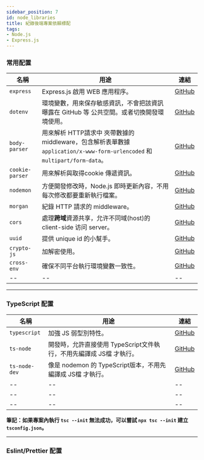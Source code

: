 ```yaml
---
sidebar_position: 7
id: node_libraries
title: 紀錄後端專案依賴標配
tags:
- Node.js
- Express.js
---
```


### 常用配置

|名稱            |用途|連結|
|--             |--|--|
|`express`      |Express.js 啟用 WEB 應用程序。|[GitHub](https://github.com/expressjs/express)|
|`dotenv`       |環境變數，用來保存敏感資訊，不會把該資訊曝露在 GitHub 等 公共空間。或者切換開發環境使用。|[GitHub](https://github.com/motdotla/dotenv)|
|`body-parser`  |用來解析 HTTP請求中 夾帶數據的 middleware，包含解析表單數據 `application/x-www-form-urlencoded` 和 `multipart/form-data`。|[GitHub](https://github.com/expressjs/body-parser)|
|`cookie-parser`|用來解析與取得cookie 傳遞資訊。|[GitHub](https://github.com/expressjs/cookie-parser)|
|`nodemon`      |方便開發修改時，Node.js 即時更新內容，不用每次修改都要重新執行檔案。|[GitHub](https://github.com/remy/nodemon)|
|`morgan`       |紀錄 HTTP 請求的 middleware。|[GitHub](https://github.com/expressjs/morgan)|
|`cors`         |處理**跨域**資源共享，允许不同域(host)的 client-side 访问 server。|[GitHub](https://github.com/expressjs/cors)|
|`uuid`         |提供 unique id 的小幫手。|[GitHub](https://github.com/uuidjs/uuid#readme)|
|`crypto-js`    |加解密使用。|[GitHub](https://github.com/brix/crypto-js)|
|`cross-env`    |確保不同平台執行環境變數一致性。|[GitHub](https://github.com/kentcdodds/cross-env)|
|--|--|--|

---

### TypeScript 配置

|名稱          |用途|連結|
|--           |--|--|
|`typescript` |加強 JS 弱型別特性。|[GitHub](https://github.com/Microsoft/TypeScript)|
|`ts-node`    |開發時，允許直接使用 TypeScript文件執行，不用先編譯成 JS檔 才執行。|[GitHub](https://github.com/TypeStrong/ts-node)|
|`ts-node-dev`|像是 nodemon 的 TypeScript版本，不用先編譯成 JS檔 才執行。|[GitHub](https://github.com/wclr/ts-node-dev)|
|--           |--|--|
|--           |--|--|
|--           |--|--|

**筆記：如果專案內執行 `tsc --init` 無法成功，可以嘗試 `npx tsc --init` 建立`tsconfig.json`。**

---

### Eslint/Prettier 配置


